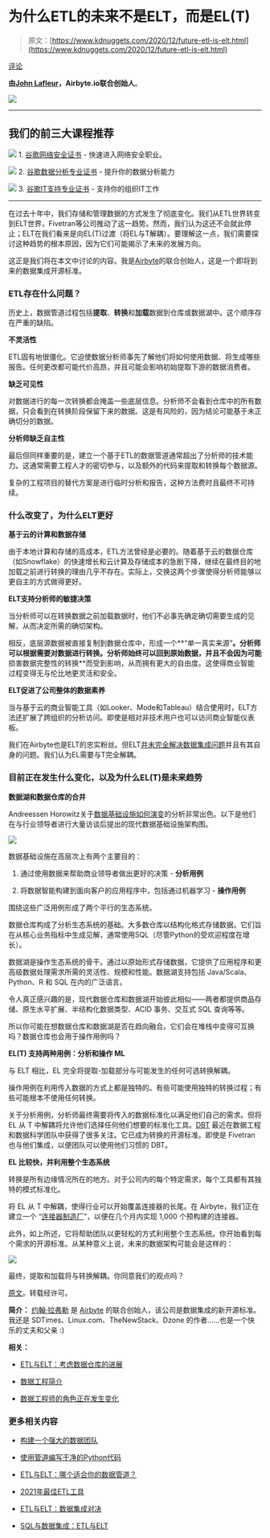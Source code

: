 # 为什么ETL的未来不是ELT，而是EL(T)

> 原文：[https://www.kdnuggets.com/2020/12/future-etl-is-elt.html](https://www.kdnuggets.com/2020/12/future-etl-is-elt.html)

[评论](#comments)

**由[John Lafleur](https://www.linkedin.com/in/jeanhenrilafleur/)，Airbyte.io联合创始人**。

![](../Images/e532db7a6e5a91f7cfef4274593b636c.png)

* * *

## 我们的前三大课程推荐

![](../Images/0244c01ba9267c002ef39d4907e0b8fb.png) 1\. [谷歌网络安全证书](https://www.kdnuggets.com/google-cybersecurity) - 快速进入网络安全职业。

![](../Images/e225c49c3c91745821c8c0368bf04711.png) 2\. [谷歌数据分析专业证书](https://www.kdnuggets.com/google-data-analytics) - 提升你的数据分析能力

![](../Images/0244c01ba9267c002ef39d4907e0b8fb.png) 3\. [谷歌IT支持专业证书](https://www.kdnuggets.com/google-itsupport) - 支持你的组织IT工作

* * *

在过去十年中，我们存储和管理数据的方式发生了彻底变化。我们从ETL世界转变到ELT世界，Fivetran等公司推动了这一趋势。然而，我们认为这还不会就此停止；ELT在我们看来是向EL(T)过渡（将EL与T解耦）。要理解这一点，我们需要探讨这种趋势的根本原因，因为它们可能揭示了未来的发展方向。

这正是我们将在本文中讨论的内容。我是[Airbyte](https://airbyte.io)的联合创始人，这是一个即将到来的数据集成开源标准。

### ETL存在什么问题？

历史上，数据管道过程包括**提取**、**转换**和**加载**数据到仓库或数据湖中。这个顺序存在严重的缺陷。

**不灵活性**

ETL固有地很僵化。它迫使数据分析师事先了解他们将如何使用数据、将生成哪些报告。任何更改都可能代价高昂，并且可能会影响初始提取下游的数据消费者。

**缺乏可见性**

对数据进行的每一次转换都会掩盖一些底层信息。分析师不会看到仓库中的所有数据，只会看到在转换阶段保留下来的数据。这是有风险的，因为结论可能基于未正确切分的数据。

**分析师缺乏自主性**

最后但同样重要的是，建立一个基于ETL的数据管道通常超出了分析师的技术能力。这通常需要工程人才的密切参与，以及额外的代码来提取和转换每个数据源。

复杂的工程项目的替代方案是进行临时分析和报告，这种方法费时且最终不可持续。

### 什么改变了，为什么ELT更好

**基于云的计算和数据存储**

由于本地计算和存储的高成本，ETL方法曾经是必要的。随着基于云的数据仓库（如Snowflake）的快速增长和云计算及存储成本的急剧下降，继续在最终目的地加载之前进行转换的理由几乎不存在。实际上，交换这两个步骤使得分析师能够以更自主的方式做得更好。

**ELT支持分析师的敏捷决策**

当分析师可以在转换数据之前加载数据时，他们不必事先确定确切需要生成的见解，从而决定所需的确切架构。

相反，底层源数据被直接复制到数据仓库中，形成一个**“单一真实来源”**。分析师可以根据需要对数据进行转换。分析师始终可以回到原始数据，并且不会因为可能**损害数据完整性的转换**而受到影响，从而拥有更大的自由度。这使得商业智能过程变得无与伦比地更灵活和安全。

**ELT促进了公司整体的数据素养**

当与基于云的商业智能工具（如Looker、Mode和Tableau）结合使用时，ELT方法还扩展了跨组织的分析访问。即使是相对非技术用户也可以访问商业智能仪表板。

我们在Airbyte也是ELT的忠实粉丝。但ELT[并未完全解决数据集成问题](https://airbyte.io/articles/data-engineering-thoughts/how-we-can-commoditize-data-integration-pipelines/)并且有其自身的问题。我们认为EL需要与T完全解耦。

### 目前正在发生什么变化，以及为什么EL(T)是未来趋势

**数据湖和数据仓库的合并**

Andreessen Horowitz关于[数据基础设施如何演变](https://a16z.com/2020/10/15/the-emerging-architectures-for-modern-data-infrastructure/)的分析非常出色。以下是他们在与行业领导者进行大量访谈后提出的现代数据基础设施架构图。

![](../Images/a2fdbe3ebab3bb46a95a2cd37da1e975.png)

数据基础设施在高层次上有两个主要目的：

1.  通过使用数据来帮助商业领导者做出更好的决策 - **分析用例**

1.  将数据智能构建到面向客户的应用程序中，包括通过机器学习 - **操作用例**

围绕这些广泛用例形成了两个平行的生态系统。

数据仓库构成了分析生态系统的基础。大多数仓库以结构化格式存储数据。它们旨在从核心业务指标中生成见解，通常使用SQL（尽管Python的受欢迎程度在增长）。

数据湖是操作生态系统的骨干。通过以原始形式存储数据，它提供了应用程序和更高级数据处理需求所需的灵活性、规模和性能。数据湖支持包括 Java/Scala、Python、R 和 SQL 在内的广泛语言。

令人真正感兴趣的是，现代数据仓库和数据湖开始彼此相似——两者都提供商品存储、原生水平扩展、半结构化数据类型、ACID 事务、交互式 SQL 查询等等。

所以你可能在想数据仓库和数据湖是否在趋向融合。它们会在堆栈中变得可互换吗？数据仓库也会用于操作用例吗？

**EL(T) 支持两种用例：分析和操作 ML**

与 ELT 相比，EL 完全将提取-加载部分与可能发生的任何可选转换解耦。

操作用例在利用传入数据的方式上都是独特的。有些可能使用独特的转换过程；有些可能根本不使用任何转换。

关于分析用例，分析师最终需要将传入的数据标准化以满足他们自己的需求。但将 EL 从 T 中解耦将允许他们选择任何他们想要的标准化工具。[DBT](https://www.getdbt.com/) 最近在数据工程和数据科学团队中获得了很多关注。它已成为转换的开源标准。即使是 Fivetran 也与他们集成，以便团队可以使用他们习惯的 DBT。

**EL 比较快，并利用整个生态系统**

转换是所有边缘情况所在的地方。对于公司内的每个特定需求，每个工具都有其独特的模式标准化。

将 EL 从 T 中解耦，使得行业可以开始覆盖连接器的长尾。在 Airbyte，我们正在建立一个 “[连接器制造厂](https://airbyte.io/articles/data-engineering-thoughts/how-to-build-thousands-of-connectors/)”，以便在几个月内实现 1,000 个预构建的连接器。

此外，如上所述，它将帮助团队以更轻松的方式利用整个生态系统。你开始看到每个需求的开源标准。从某种意义上说，未来的数据架构可能会是这样的：

![](../Images/cdeabfeb3d3ce3d7b3f694a75d84cda7.png)

最终，提取和加载将与转换解耦。你同意我们的观点吗？

[原文](https://airbyte.io/articles/data-engineering-thoughts/why-the-future-of-etl-is-not-elt-but-el/)。转载经许可。

**简介：** [约翰·拉弗勒](https://twitter.com/JeanLafleur) 是 [Airbyte](http://airbyte.io) 的联合创始人，该公司是数据集成的新开源标准。我还是 SDTimes、Linux.com、TheNewStack、Dzone 的作者……也是一个快乐的丈夫和父亲 :)

**相关：**

+   [ETL与ELT：考虑数据仓库的进展](https://www.kdnuggets.com/2018/05/etl-vs-elt-considering-advancement-data-warehouses.html)

+   [数据工程简介](https://www.kdnuggets.com/2020/12/introduction-data-engineering.html)

+   [数据工程师的角色正在发生变化](https://www.kdnuggets.com/2019/01/role-data-engineer-changing.html)

### 更多相关内容

+   [构建一个强大的数据团队](https://www.kdnuggets.com/2021/12/build-solid-data-team.html)

+   [使用管道编写干净的Python代码](https://www.kdnuggets.com/2021/12/write-clean-python-code-pipes.html)

+   [ETL与ELT：哪个适合你的数据管道？](https://www.kdnuggets.com/2023/03/etl-elt-one-right-data-pipeline.html)

+   [2021年最佳ETL工具](https://www.kdnuggets.com/2021/12/mozart-best-etl-tools-2021.html)

+   [ETL与ELT：数据集成对决](https://www.kdnuggets.com/2022/08/etl-elt-data-integration-showdown.html)

+   [SQL与数据集成：ETL与ELT](https://www.kdnuggets.com/2023/01/sql-data-integration-etl-elt.html)
